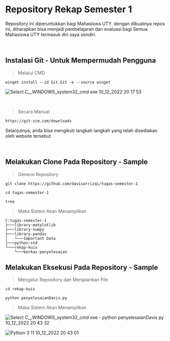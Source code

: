# Repository Rekap Semester 1
Repository ini diperuntukkan bagi Mahasiswa UTY. dengan dibuatnya repos ini, diharapkan bisa menjadi
pembelajaran dan evaluasi bagi Semua Mahasiswa UTY termasuk diri saya sendiri.

<br/>

## Instalasi Git - Untuk Mempermudah Pengguna
> Melalui CMD
```
winget install --id Git.Git -e --source winget
```
![Select C__WINDOWS_system32_cmd exe 10_12_2022 20 17 53](https://user-images.githubusercontent.com/85699695/206857820-1546d975-a88a-450d-936f-4aa65565fe6e.png)

<br/>

> Secara Manual
```
https://git-scm.com/downloads
```
Selanjutnya, anda bisa mengikuti langkah langkah yang telah disediakan oleh website tersebut

<br/>

## Melakukan Clone Pada Repository - Sample
> General Repository
```
git clone https://github.com/davisarrizqi/tugas-semester-1
```
```
cd tugas-semester-1
```
```
tree
```

> Maka Sistem Akan Menampilkan
```
C:tugas-semester-1
├───library-matplotlib
├───library-numpy
├───library-pandas
│   └───Important Data
├───python-std
└───rekap-kuis
    └───berkas-penyelesaian
```

## Melakukan Eksekusi Pada Repository - Sample
> Mengatur Repository dan Menjalankan File
```
cd rekap-kuis
```
```
python penyelesaianDavis.py
```



> Maka Sistem Akan Menampilkan

![Select C__WINDOWS_system32_cmd exe - python  penyelesaianDavis py 10_12_2022 20 43 32](https://user-images.githubusercontent.com/85699695/206858290-ca767fa8-2268-412d-9b9f-67bff949e85a.png)

![Python 3 11 10_12_2022 20 43 01](https://user-images.githubusercontent.com/85699695/206858306-4ee62f7b-b163-4b52-b497-caa6fe691223.png)


